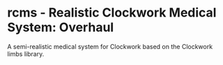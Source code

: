 # rcms - Realistic Clockwork Medical System: Overhaul

A semi-realistic medical system for Clockwork based on the Clockwork limbs library.
